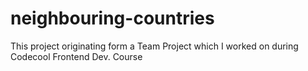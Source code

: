 # neighbouring-countries

This project originating form a Team Project which I worked on during Codecool Frontend Dev. Course